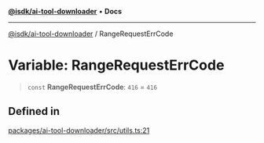 [**@isdk/ai-tool-downloader**](../README.md) • **Docs**

***

[@isdk/ai-tool-downloader](../globals.md) / RangeRequestErrCode

# Variable: RangeRequestErrCode

> `const` **RangeRequestErrCode**: `416` = `416`

## Defined in

[packages/ai-tool-downloader/src/utils.ts:21](https://github.com/isdk/ai-tool-download.js/blob/f5dabf0a87cbd6138c71ae0b644fdaca433fad82/src/utils.ts#L21)
